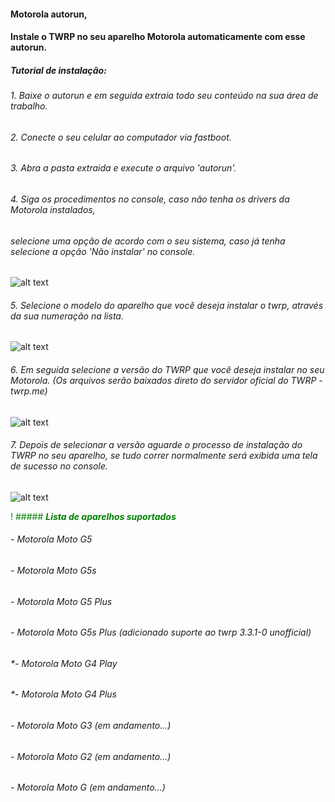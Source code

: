 
#### Motorola autorun,
#### Instale o TWRP no seu aparelho Motorola automaticamente com esse autorun.


##### **_Tutorial de instalação:_**

###### *1. Baixe o autorun e em seguida extraia todo seu conteúdo na sua área de trabalho.*

###### *2. Conecte o seu celular ao computador via fastboot.*

###### *3. Abra a pasta extraida e execute o arquivo 'autorun'.*

###### *4. Siga os procedimentos no console, caso não tenha os drivers da Motorola instalados,*
###### *selecione uma opção de acordo com o seu sistema, caso já tenha selecione a opção 'Não instalar' no console.*

![alt text](https://uploaddeimagens.com.br/images/003/308/464/original/pic1.png?1624814081)

###### *5. Selecione o modelo do aparelho que você deseja instalar o twrp, através da sua numeração na lista.*

![alt text](https://uploaddeimagens.com.br/images/003/308/465/original/pic2.png?1624814176)

###### *6. Em seguida selecione a versão do TWRP que você deseja instalar no seu Motorola. (Os arquivos serão baixados direto do servidor oficial do TWRP - twrp.me)*

![alt text](https://uploaddeimagens.com.br/images/003/308/466/original/pic3.png?1624814248)

###### *7. Depois de selecionar a versão aguarde o processo de instalação do TWRP no seu aparelho, se tudo correr normalmente será exibida uma tela de sucesso no console.*

![alt text](https://uploaddeimagens.com.br/images/003/308/468/original/pic4.png?1624814446)

<span style="color: green">! ##### **_Lista de aparelhos suportados_**</span>

######  *- Motorola Moto G5*
######  *- Motorola Moto G5s*
######  *- Motorola Moto G5 Plus*
######  *- Motorola Moto G5s Plus (adicionado suporte ao twrp 3.3.1-0 unofficial)*
######  *- Motorola Moto G4 Play 
######  *- Motorola Moto G4 Plus
######  *- Motorola Moto G3 (em andamento...)*
######  *- Motorola Moto G2 (em andamento...)*
######  *- Motorola Moto G (em andamento...)*
